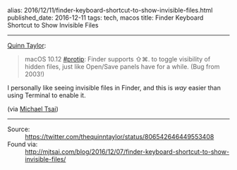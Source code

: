 alias: 2016/12/11/finder-keyboard-shortcut-to-show-invisible-files.html
published_date: 2016-12-11
tags: tech, macos
title: Finder Keyboard Shortcut to Show Invisible Files
___

[Quinn Taylor](https://twitter.com/thequinntaylor/status/806542646449553408):

> macOS 10.12 [\#protip](https://twitter.com/hashtag/protip?src=hash "#protip hashtag on Twitter"): Finder supports ⇧⌘. to toggle visibility of hidden files, just like Open/Save panels have for a while. (Bug from 2003!)

I personally like seeing invisible files in Finder, and this is *way* easier than using Terminal to enable it.

(via [Michael Tsai](http://mjtsai.com/blog/2016/12/07/finder-keyboard-shortcut-to-show-invisible-files/))

***

<dl>
	<dt>Source:</dt>
	<dd><a href="https://twitter.com/thequinntaylor/status/806542646449553408">https://twitter.com/thequinntaylor/status/806542646449553408</a></dd>
	<dt>Found via:</dt>
	<dd><a href="http://mjtsai.com/blog/2016/12/07/finder-keyboard-shortcut-to-show-invisible-files/">http://mjtsai.com/blog/2016/12/07/finder-keyboard-shortcut-to-show-invisible-files/</a></dd>
</dl>

